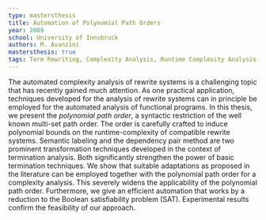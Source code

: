 ```yaml
---
type: mastersthesis
title: Automation of Polynomial Path Orders
year: 2009
school: University of Innsbruck
authors: M. Avanzini
mastersthesis: true
tags: Term Rewriting, Complexity Analysis, Runtime Complexity Analysis, Path Orders, ICC, Predicative Recursion, Automation
---
```

The automated complexity analysis of rewrite systems is a challenging topic that
has recently gained much attention. As one practical application, techniques
developed for the analysis of rewrite systems can in principle be employed for
the automated analysis of functional programs. In this thesis, we present the
*polynomial path order*, a syntactic restriction of the well known multi-set path order.
The order is carefully crafted to induce polynomial bounds on
the runtime-complexity of compatible rewrite systems. Semantic labeling and
the dependency pair method are two prominent transformation techniques developed
in the context of termination analysis. Both significantly strengthen
the power of basic termination techniques. We show that suitable adaptations
as proposed in the literature can be employed together with the polynomial path order
for a complexity analysis. This severely widens the applicability of the polynomial path
order. Furthermore, we give an efficient automation that works by a reduction
to the Boolean satisfiability problem (SAT). Experimental results confirm the
feasibility of our approach.
